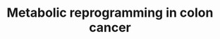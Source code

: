 ---
annotations:
- type: Pathway Ontology
  value: altered carbohydrate metabolic pathway
- type: Pathway Ontology
  value: cancer pathway
- type: Disease Ontology
  value: colorectal cancer
authors:
- Khanspers
- Egonw
- AlexanderPico
- MaintBot
communities:
- CPTAC
description: Metabolic reprogramming in colon cancer. This pathway was created from
  a figure by Vasaikar S and Zhang B, Baylor College of Medicine, June 2018.
last-edited: 2021-05-29
organisms:
- Homo sapiens
redirect_from:
- /index.php/Pathway:WP4290
- /instance/WP4290
schema-jsonld:
- '@context': https://schema.org/
  '@id': https://wikipathways.github.io/pathways/WP4290.html
  '@type': Dataset
  creator:
    '@type': Organization
    name: WikiPathways
  description: Metabolic reprogramming in colon cancer. This pathway was created from
    a figure by Vasaikar S and Zhang B, Baylor College of Medicine, June 2018.
  keywords:
  - Cell cycle
  - 6PGA
  - PGK1
  - Glutathione
  - PPAT
  - HK3
  - ACO2
  - Proline
  - ALDOB
  - Proliferation
  - RPIA
  - G3P
  - Amino acid synthesis
  - SLC2A1
  - Pyruvate
  - GLUD1
  - TALDO1
  - PSAT1
  - DLST
  - TIGAR
  - PAICS
  - glucose
  - Acetyl-CoA
  - SLC16A3
  - SUCLG2
  - Phosphoserine
  - ENO1
  - Ri5P
  - PGAM1
  - fumarate
  - Malate
  - F6P
  - ROS
  - KG
  - 3PHP
  - PEP
  - PDHA1
  - lipids
  - PSPH
  - PKM
  - glutamine
  - IDH2
  - PGD
  - OAA
  - G6P
  - 3PG
  - S-CoA
  - SDHB
  - ACLY
  - IMP
  - TKT
  - R5P
  - citrate
  - Nucleotide synthesis
  - SHMT2
  - E4P
  - glutamate
  - G6PD
  - GLS
  - PFKL
  - serine
  - IDH3A
  - SLC1A5
  - PDHB
  - FASN
  - GAPDH
  - MDH2
  - S7P
  - Asparagine
  - glycine
  - GOT2
  - 1,3BPG
  - GPI
  - F1,6P
  - IC
  - NH3
  - PYCR1
  - Lactate
  - FH
  - LDHA
  - GART
  - Purine synthesis
  - PYCR2
  - 2PG
  license: CC0
  name: Metabolic reprogramming in colon cancer
seo: CreativeWork
title: Metabolic reprogramming in colon cancer
wpid: WP4290
---